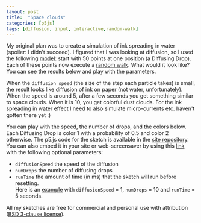 ```yaml
---
layout: post
title:  "Space clouds"
categories: [p5js]
tags: [diffusion, input, interactive,random-walk]
---
```


<script src="https://cdn.jsdelivr.net/npm/p5@1.5.0/lib/p5.js"></script>
<script type="text/javascript" src="/processing/diffusion/diffusingDrop.js"></script>
<script type="text/javascript" src="/processing/diffusion/point.js"></script>
My original plan was to create a simulation of ink spreading in water (spoiler: I didn't succeed). I figured that I was looking at diffusion, so I used the following [model](https://www.compadre.org/nexusph/course/Diffusion_and_random_walks): start with 50 points at one position (a Diffusing Drop). Each of these points now execute a [random walk](https://en.wikipedia.org/wiki/Random_walk). What would it look like?
You can see the results below and play with the parameters. <!--more-->

When the `diffusion speed` (the size of the step each particle takes) is small, the result looks like diffusion of ink on paper (not water, unfortunately). When the speed is around 5, after a few seconds you get something similar to space clouds. When it is 10, you get colorful dust clouds. For the ink spreading in water effect I need to also simulate micro-currents etc. haven't gotten there yet :)

You can play with the speed, the number of drops, and the colors below. Each Diffusing Drop is color 1 with a probability of 0.5 and color 2 otherwise. The p5.js code for the sketch is available in the [site repository](https://github.com/danielle-h/danielle-h.github.io/tree/main/docs/processing/diffusion). You can also embed it in your site or web-screensaver by using this [link](/sketches/diffusion/?fullScreen=true) with the following optional parameters:
- `diffusionSpeed` the speed of the diffusion
- `numDrops` the number of diffusing drops
- `runTime` the amount of time (in ms) that the sketch will run before resetting.  
Here is an [example](/sketches/diffusion/?fullScreen=true&diffusionSpeed=1&numDrops=10&runTime=5000) with `diffusionSpeed` = 1, `numDrops` = 10 and `runTime` = 5 seconds.

All my sketches are free for commercial and personal use with attribution ([BSD 3-clause license](https://opensource.org/licenses/BSD-3-Clause)).


<div id="sketch-diffusion">
<script type="text/javascript" src="/processing/diffusion/diffusion.js"></script></div>

